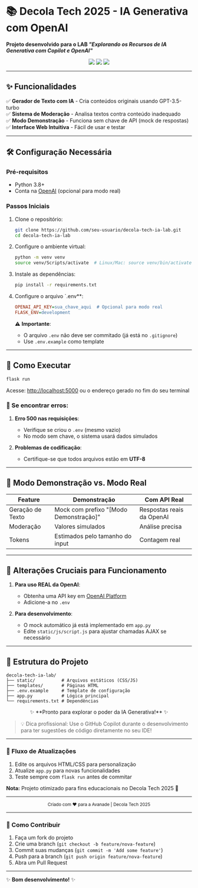 # 📚 Decola Tech 2025 - IA Generativa com OpenAI  

**Projeto desenvolvido para o LAB *"Explorando os Recursos de IA Generativa com Copilot e OpenAI"***  

<div align="center">
  <img src="https://img.shields.io/badge/Python-3776AB?style=for-the-badge&logo=python&logoColor=white" />
  <img src="https://img.shields.io/badge/Flask-000000?style=for-the-badge&logo=flask&logoColor=white" />
  <img src="https://img.shields.io/badge/OpenAI-412991?style=for-the-badge&logo=openai&logoColor=white" />
</div>

---

## ✨ Funcionalidades  

✅ **Gerador de Texto com IA** - Cria conteúdos originais usando GPT-3.5-turbo  
✅ **Sistema de Moderação** - Analisa textos contra conteúdo inadequado  
✅ **Modo Demonstração** - Funciona sem chave de API (mock de respostas)  
✅ **Interface Web Intuitiva** - Fácil de usar e testar  

---

## 🛠️ Configuração Necessária  

### Pré-requisitos  
- Python 3.8+  
- Conta na [OpenAI](https://platform.openai.com/) (opcional para modo real)  

### Passos Iniciais  
1. Clone o repositório:  
   ```bash
   git clone https://github.com/seu-usuario/decola-tech-ia-lab.git
   cd decola-tech-ia-lab
   ```

2. Configure o ambiente virtual:  
   ```bash
   python -m venv venv
   source venv/Scripts/activate  # Linux/Mac: source venv/bin/activate
   ```

3. Instale as dependências:  
   ```bash
   pip install -r requirements.txt
   ```

4. Configure o arquivo `.env**:  
   ```ini
   OPENAI_API_KEY=sua_chave_aqui  # Opcional para modo real
   FLASK_ENV=development
   ```

   ⚠️ **Importante**:  
   - O arquivo `.env` não deve ser commitado (já está no `.gitignore`)  
   - Use `.env.example` como template  

---

## 🚀 Como Executar  

```bash
flask run
```  
Acesse: [http://localhost:5000](http://localhost:5000) ou o endereço gerado no fim do seu terminal 

### 🔧 Se encontrar erros:  
1. **Erro 500 nas requisições**:  
   - Verifique se criou o `.env` (mesmo vazio)  
   - No modo sem chave, o sistema usará dados simulados  

2. **Problemas de codificação**:  
   - Certifique-se que todos arquivos estão em **UTF-8**  

---

## 🌟 Modo Demonstração vs. Modo Real  

| Feature          | Demonstração                          | Com API Real                |
|------------------|---------------------------------------|-----------------------------|
| Geração de Texto | Mock com prefixo "[Modo Demonstração]"| Respostas reais da OpenAI   |
| Moderação        | Valores simulados                     | Análise precisa             |
| Tokens           | Estimados pelo tamanho do input       | Contagem real               |

---

## 📌 Alterações Cruciais para Funcionamento  

1. **Para uso REAL da OpenAI**:  
   - Obtenha uma API key em [OpenAI Platform](https://platform.openai.com/api-keys)  
   - Adicione-a no `.env`  

2. **Para desenvolvimento**:  
   - O mock automático já está implementado em `app.py`  
   - Edite `static/js/script.js` para ajustar chamadas AJAX se necessário  

---

## 📂 Estrutura do Projeto  

```
decola-tech-ia-lab/
├── static/          # Arquivos estáticos (CSS/JS)
├── templates/       # Páginas HTML
├── .env.example     # Template de configuração
├── app.py           # Lógica principal
└── requirements.txt # Dependências
```

<div align="center">
  ✨ **Pronto para explorar o poder da IA Generativa!** ✨  
</div>

> 💡 Dica profissional: Use o GitHub Copilot durante o desenvolvimento para ter sugestões de código diretamente no seu IDE!

---

### 🔄 Fluxo de Atualizações  
1. Edite os arquivos HTML/CSS para personalização  
2. Atualize `app.py` para novas funcionalidades  
3. Teste sempre com `flask run` antes de commitar  

**Nota:** Projeto otimizado para fins educacionais no Decola Tech 2025 🚀  

--- 

<div align="center">
  <sub>Criado com ❤️ para a Avanade | Decola Tech 2025</sub>
</div>

---

### 📝 Como Contribuir  
1. Faça um fork do projeto  
2. Crie uma branch (`git checkout -b feature/nova-feature`)  
3. Commit suas mudanças (`git commit -m 'Add some feature'`)  
4. Push para a branch (`git push origin feature/nova-feature`)  
5. Abra um Pull Request  

--- 

✨ **Bom desenvolvimento!** ✨
